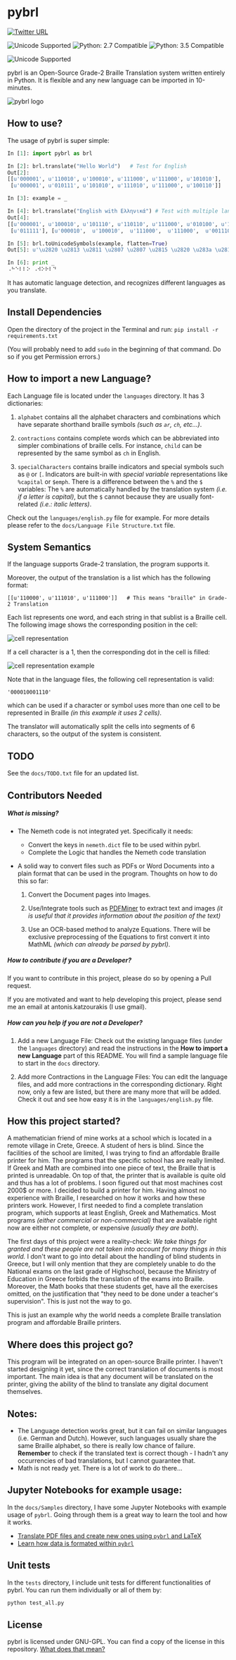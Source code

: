 
# pybrl 

[![Twitter URL](https://img.shields.io/twitter/url/http/shields.io.svg?style=social)](https://twitter.com/intent/tweet?text=Contribute%20on%20pybrl:%20The%20open-source%20Braille%20translator%20on%20Github!%20https://github.com/ant0nisk/pybrl)

![Unicode Supported](https://img.shields.io/badge/license-GPL-blue.svg) ![Python: 2.7 Compatible](https://img.shields.io/badge/python-2.7-brightgreen.svg) ![Python: 3.5 Compatible](https://img.shields.io/badge/python-3.5-brightgreen.svg)

![Unicode Supported](https://img.shields.io/badge/unicode-supported-blue.svg) 

pybrl is an Open-Source Grade-2 Braille Translation system written entirely in Python. It is flexible and any new language can be imported in 10-minutes.


![pybrl logo](https://raw.githubusercontent.com/ant0nisk/pybrl/master/GithubContent/logo_200.png)


## How to use?
The usage of pybrl is super simple:

```python
In [1]: import pybrl as brl

In [2]: brl.translate("Hello World")   # Test for English
Out[2]: 
[[u'000001', u'110010', u'100010', u'111000', u'111000', u'101010'],
 [u'000001', u'010111', u'101010', u'111010', u'111000', u'100110']]

In [3]: example = _

In [4]: brl.translate("English with Ελληνικά") # Test with multiple languages
Out[4]: 
[[u'000001', u'100010', u'101110', u'110110', u'111000', u'010100', u'100101'],
 [u'011111'], [u'000010',  u'100010',  u'111000',  u'111000',  u'001110',  u'101110',  u'010100',  u'101000',  u'000010',  u'000101']]

In [5]: brl.toUnicodeSymbols(example, flatten=True)
Out[5]: u'\u2820 \u2813 \u2811 \u2807 \u2807 \u2815 \u2820 \u283a \u2815 \u2817 \u2807 \u2819'

In [6]: print _
⠠⠓⠑⠇⠇⠕ ⠠⠺⠕⠗⠇⠙

```

It has automatic language detection, and recognizes different languages as you translate.

## Install Dependencies
Open the directory of the project in the Terminal and run:
`pip install -r requirements.txt`

(You will probably need to add `sudo` in the beginning of that command. Do so if you get Permission errors.)

## How to import a new Language?
Each Language file is located under the `languages` directory. It has 3 dictionaries:

1) `alphabet` contains all the alphabet characters and combinations which have separate shorthand braille symbols *(such as `ar`, `ch`, etc...)*.

2) `contractions` contains complete words which can be abbreviated into simpler combinations of braille cells. For instance, `child` can be represented by the same symbol as `ch` in English.

3) `specialCharacters` contains braille indicators and special symbols such as `@` or `[`. 
Indicators are built-in with *special variable* representations like `%capital` or `$emph`. 
There is a difference between the `%` and the `$` variables: The `%` are automatically handled by the translation system *(i.e. if a letter is capital)*, but the `$` cannot because they are usually font-related *(i.e.: italic letters)*.

Check out the `languages/english.py` file for example.
For more details please refer to the `docs/Language File Structure.txt` file.

## System Semantics
If the language supports Grade-2 translation, the program supports it. 

Moreover, the output of the translation is a list which has the following format:

`[[u'110000', u'111010', u'111000']]   # This means "braille" in Grade-2 Translation`

Each list represents one word, and each string in that sublist is a Braille cell. The following image shows the corresponding position in the cell:


![cell representation](https://raw.github.com/ant0nisk/pybrl/master/GithubContent/cell_repr.png)

If a cell character is a 1, then the corresponding dot in the cell is filled:

  
![cell representation example](https://raw.github.com/ant0nisk/pybrl/master/GithubContent/cell_repr_example.png)


Note that in the language files, the following cell representation is valid:

`'000010001110'`

which can be used if a character or symbol uses more than one cell to be represented in Braille *(in this example it uses 2 cells)*. 

The translator will automatically split the cells into segments of 6 characters, so the output of the system is consistent.

## TODO
See the `docs/TODO.txt` file for an updated list.

## Contributors Needed
##### What is missing?
- The Nemeth code is not integrated yet. Specifically it needs: 
   - Convert the keys in `nemeth.dict` file to be used within pybrl.
   - Complete the Logic that handles the Nemeth code translation

- A solid way to convert files such as PDFs or Word Documents into a plain format that can be used in the program. Thoughts on how to do this so far:

  1) Convert the Document pages into Images.

  2) Use/Integrate tools such as [PDFMiner](https://github.com/euske/pdfminer) to extract text and images *(it is useful that it provides information about the position of the text)*

  3) Use an OCR-based method to analyze Equations. There will be exclusive preprocessing of the Equations to first convert it into MathML *(which can already be parsed by pybrl)*.

##### How to contribute if you are a Developer?
If you want to contribute in this project, please do so by opening a Pull request.

If you are motivated and want to help developing this project, please send me an email at antonis.katzourakis (I use gmail). 

##### How can you help if you are not a Developer?
1) Add a new Language File:
  Check out the existing language files (under the `languages` directory) and read the instructions in the **How to import a new Language** part of this README. You will find a sample language file to start in the `docs` directory.

2) Add more Contractions in the Language Files:
  You can edit the language files, and add more contractions in the corresponding dictionary. 
  Right now, only a few are listed, but there are many more that will be added. 
 Check it out and see how easy it is in the `languages/english.py` file.


## How this project started?
A mathematician friend of mine works at a school which is located in a remote village in Crete, Greece. A student of hers is blind. Since the facilities of the school are limited, I was trying to find an affordable Braille printer for him. The programs that the specific school has are really limited. If Greek and Math are combined into one piece of text, the Braille that is printed is unreadable. On top of that, the printer that is available is quite old and thus has a lot of problems. I soon figured out that most machines cost 2000$ or more. I decided to build a printer for him. Having almost no experience with Braille, I researched on how it works and how these printers work. However, I first needed to find a complete translation program, which supports at least English, Greek and Mathematics. Most programs *(either commercial or non-commercial)* that are available right now are either not complete, or expensive *(usually they are both)*. 

The first days of this project were a reality-check: *We take things for granted and these people are not taken into account for many things in this world.* I don't want to go into detail about the handling of blind students in Greece, but I will only mention that they are completely unable to do the National exams on the last grade of Highschool, because the Ministry of Education in Greece forbids the translation of the exams into Braille. Moreover, the Math books that these students get, have all the exercises omitted, on the justification that "they need to be done under a teacher's supervision". This is just not the way to go.

This is just an example why the world needs a complete Braille translation program and affordable Braille printers. 

## Where does this project go?
This program will be integrated on an open-source Braille printer.
I haven't started designing it yet, since the correct translation of documents is most important. The main idea is that any document will be translated on the printer, giving the ability of the blind to translate any digital document themselves.

## Notes: 
 - The Language detection works great, but it can fail on similar languages (i.e. German and Dutch). However, such languages usually share the same Braille alphabet, so there is really low chance of failure. **Remember** to check if the translated text is correct though - I hadn't any occurrencies of bad translations, but I cannot guarantee that.
 - Math is not ready yet. There is a lot of work to do there...

## Jupyter Notebooks for example usage:
In the `docs/Samples` directory, I have some Jupyter Notebooks with example usage of `pybrl`. Going through them is a great way to learn the tool and how it works.

* [Translate PDF files and create new ones using `pybrl` and LaTeX](pdf_translation/Notebook.ipynb)
* [Learn how data is formated within `pybrl`](nemeth_integration/Notebook.ipynb)

## Unit tests
In the `tests` directory, I include unit tests for different functionalities of pybrl. You can run them individually or all of them by:

```bash
python test_all.py
```

## License
pybrl is licensed under GNU-GPL. You can find a copy of the license in this repository. [What does that mean?]( http://choosealicense.com/licenses/gpl-3.0/)
